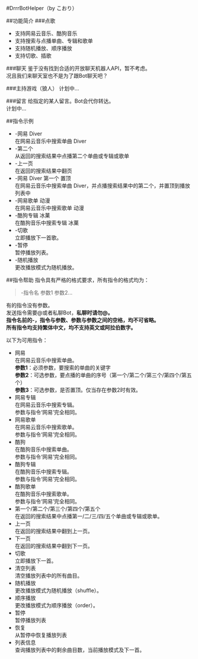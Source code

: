 #DrrrBotHelper（by こおり）

##功能简介
###点歌
+ 支持网易云音乐、酷狗音乐
+ 支持搜索与点播单曲、专辑和歌单
+ 支持随机播放、顺序播放
+ 支持切歌、插歌

###聊天
鉴于没有找到合适的开放聊天机器人API，暂不考虑。  
况且我们来聊天室也不是为了跟Bot聊天吧？

###主持游戏（狼人）
计划中...

###留言
给指定的某人留言。Bot会代你转达。  
计划中...

##指令示例
+ -网易 Diver  
在网易云音乐中搜索单曲 Diver
+ -第二个  
从返回的搜索结果中点播第二个单曲或专辑或歌单
+ -上一页  
在返回的搜索结果中翻页
+ -网易 Diver 第一个 置顶  
在网易云音乐中搜索单曲 Diver，并点播搜索结果中的第二个，并置顶到播放列表中
+ -网易歌单 动漫  
在网易云音乐中搜索歌单 动漫
+ -酷狗专辑 冰菓  
在酷狗音乐中搜索专辑 冰菓
+ -切歌  
立即播放下一首歌。
+ -暂停  
暂停播放列表。
+ -随机播放  
更改播放模式为随机播放。  

##指令帮助
指令具有严格的格式要求，所有指令的格式均为：

>-指令名 参数1 参数2...

有的指令没有参数。  
发送指令需要@或者私聊Bot，**私聊时请勿@。**  
**指令名前的-，指令与参数、参数与参数之间的空格，均不可省略。  
所有指令均支持繁体中文，均不支持英文或阿拉伯数字。**

以下为可用指令：  
+ 网易  
在网易云音乐中搜索单曲。  
**参数1**：必须参数，要搜索的单曲的关键字  
**参数2**：可选参数，要点播的单曲的序号（第一个/第二个/第三个/第四个/第五个）  
**参数3**：可选参数，是否置顶。仅当存在参数2时有效。
+ 网易专辑  
在网易云音乐中搜索专辑。  
参数与指令‘网易’完全相同。
+ 网易歌单  
在网易云音乐中搜索歌单。  
参数与指令‘网易’完全相同。
+ 酷狗  
在酷狗音乐中搜索单曲。  
参数与指令‘网易’完全相同。
+ 酷狗专辑  
在酷狗音乐中搜索专辑。  
参数与指令‘网易’完全相同。
+ 酷狗歌单  
在酷狗音乐中搜索歌单。  
参数与指令‘网易’完全相同。
+ 第一个/第二个/第三个/第四个/第五个  
在返回的搜索结果中点播第一/二/三/四/五个单曲或专辑或歌单。
+ 上一页  
在返回的搜索结果中翻到上一页。
+ 下一页  
在返回的搜索结果中翻到下一页。
+ 切歌  
立即播放下一首。
+ 清空列表  
清空播放列表中的所有曲目。
+ 随机播放  
更改播放模式为随机播放（shuffle）。
+ 顺序播放  
更改播放模式为顺序播放（order）。
+ 暂停  
暂停播放列表
+ 恢复  
从暂停中恢复播放列表
+ 列表信息  
查询播放列表中的剩余曲目数，当前播放模式及下一首。
